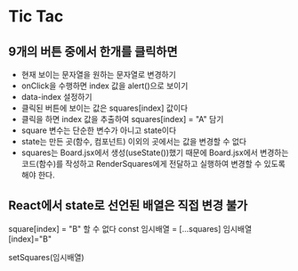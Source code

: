 # Tic Tac

## 9개의 버튼 중에서 한개를 클릭하면

- 현재 보이는 문자열을 원하는 문자열로 변경하기
- onClick을 수행하면 index 값을 alert()으로 보이기
- data-index 설정하기
- 클릭된 버튼에 보이는 값은 squares[index] 값이다
- 클릭을 하면 index 값을 추출하여 squares[index] = "A" 담기
- square 변수는 단순한 변수가 아니고 state이다
- state는 만든 곳(함수, 컴포넌트) 이외의 곳에서는 값을 변경할 수 없다
- squares는 Board.jsx에서 생성(useState())했기 때문에 Board.jsx에서 변경하는 코드(함수)를 작성하고 RenderSquares에게 전달하고
  실행하여 변경할 수 있도록 해야 한다.

## React에서 state로 선언된 배열은 직접 변경 불가

square[index] = "B" 할 수 없다
const 임시배열 = [...squares]
임시배열[index]="B"

setSquares(임시배열)

